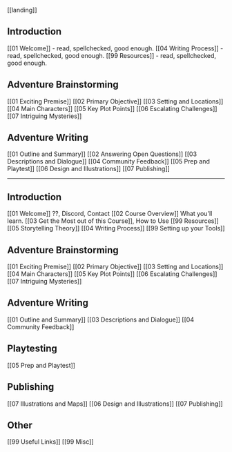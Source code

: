 [[landing]]
## Introduction
[[01 Welcome]] - read, spellchecked, good enough.
[[04 Writing Process]] - read, spellchecked, good enough.
[[99 Resources]] - read, spellchecked, good enough.
## Adventure Brainstorming
[[01 Exciting Premise]]
[[02 Primary Objective]]
[[03 Setting and Locations]]
[[04 Main Characters]]
[[05 Key Plot Points]]
[[06 Escalating Challenges]]
[[07 Intriguing Mysteries]]
## Adventure Writing
[[01 Outline and Summary]]
[[02 Answering Open Questions]]
[[03 Descriptions and Dialogue]]
[[04 Community Feedback]]
[[05 Prep and Playtest]]
[[06 Design and Illustrations]]
[[07 Publishing]]


---

## Introduction
[[01 Welcome]] ??, Discord, Contact
[[02 Course Overview]] What you'll learn.
[[03 Get the Most out of this Course]], How to Use
[[99 Resources]]
[[05 Storytelling Theory]]
[[04 Writing Process]]
[[99 Setting up your Tools]]
## Adventure Brainstorming
[[01 Exciting Premise]]
[[02 Primary Objective]]
[[03 Setting and Locations]]
[[04 Main Characters]]
[[05 Key Plot Points]]
[[06 Escalating Challenges]]
[[07 Intriguing Mysteries]]
## Adventure Writing
[[01 Outline and Summary]]
[[03 Descriptions and Dialogue]]
[[04 Community Feedback]]
## Playtesting
[[05 Prep and Playtest]]
## Publishing
[[07 Illustrations and Maps]]
[[06 Design and Illustrations]]
[[07 Publishing]]
## Other
[[99 Useful Links]]
[[99 Misc]]